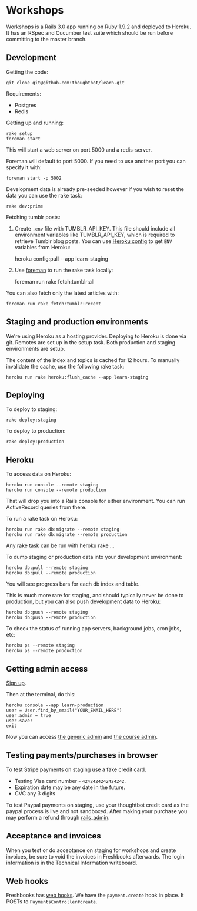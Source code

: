 Workshops
========

Workshops is a Rails 3.0 app running on Ruby 1.9.2 and deployed to Heroku. It
has an RSpec and Cucumber test suite which should be run before committing to
the master branch.

Development
-----------

Getting the code:

    git clone git@github.com:thoughtbot/learn.git

Requirements:

* Postgres
* Redis

Getting up and running:

    rake setup
    foreman start

This will start a web server on port 5000 and a redis-server.

Foreman will default to port 5000.  If you need to use another port you can specify it with:

    foreman start -p 5002

Development data is already pre-seeded however if you wish to reset the data you can use the rake task:

    rake dev:prime

Fetching tumblr posts:

1. Create `.env` file with TUMBLR_API_KEY.
   This file should include all environment variables like TUMBLR_API_KEY, which is required to retrieve Tumblr blog posts. You can use [Heroku config](https://github.com/ddollar/heroku-config) to get `ENV` variables from Heroku:

    heroku config:pull --app learn-staging

2. Use [foreman](http://ddollar.github.com/foreman/) to run the rake task locally:

    foreman run rake fetch:tumblr:all

You can also fetch only the latest articles with:

    foreman run rake fetch:tumblr:recent

Staging and production environments
-----------------------------------

We're using Heroku as a hosting provider. Deploying to Heroku is done via git.  Remotes are set up in the setup task.  Both production and staging environments are setup.

The content of the index and topics is cached for 12 hours. To manually invalidate the cache, use the following rake task:

    heroku run rake heroku:flush_cache --app learn-staging

Deploying
---------

To deploy to staging:

    rake deploy:staging

To deploy to production:

    rake deploy:production

Heroku
------

To access data on Heroku:

    heroku run console --remote staging
    heroku run console --remote production

That will drop you into a Rails console for either environment. You can run ActiveRecord queries from there.

To run a rake task on Heroku:

    heroku run rake db:migrate --remote staging
    heroku run rake db:migrate --remote production

Any rake task can be run with heroku rake ...

To dump staging or production data into your development environment:

    heroku db:pull --remote staging
    heroku db:pull --remote production

You will see progress bars for each db index and table.

This is much more rare for staging, and should typically never be done to production, but you can also push development data to Heroku:

    heroku db:push --remote staging
    heroku db:push --remote production

To check the status of running app servers, background jobs, cron jobs, etc:

    heroku ps --remote staging
    heroku ps --remote production

Getting admin access
--------------------

[Sign up](http://learn.thoughtbot.com/sign_up).

Then at the terminal, do this:

    heroku console --app learn-production
    user = User.find_by_email("YOUR_EMAIL_HERE")
    user.admin = true
    user.save!
    exit

Now you can access [the generic admin](http://learn.thoughtbot.com/new_admin) and [the course admin](http://learn.thoughtbot.com/admin).

Testing payments/purchases in browser
-------------------------------------

To test Stripe payments on staging use a fake credit card.

* Testing Visa card number - `4242424242424242`.
* Expiration date may be any date in the future.
* CVC any 3 digits

To test Paypal payments on staging, use your thoughtbot credit card as the paypal process is live and not sandboxed. After making your purchase you may perform a refund through [rails_admin](http://learn-staging.herokuapp.com/new_admin/purchase).

Acceptance and invoices
-----------------------

When you test or do acceptance on staging for workshops and create invoices, be 
sure to void the invoices in Freshbooks afterwards.  The login information is 
in the Technical Information writeboard.

Web hooks
---------

Freshbooks has [web hooks](http://developers.freshbooks.com/webhooks/). We have
the `payment.create` hook in place. It POSTs to `PaymentsController#create`.
